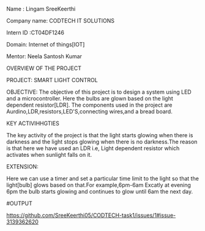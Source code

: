 Name : Lingam SreeKeerthi

Company name: CODTECH IT SOLUTIONS

Intern ID :CT04DF1246

Domain: Internet of things[IOT]

Mentor: Neela Santosh Kumar

OVERVIEW OF THE PROJECT

PROJECT: SMART LIGHT CONTROL

 OBJECTIVE: The objective of this project is to design a system using LED and a microcontroller. Here the bulbs are glown based on the light dependent resistor[LDR]. The components used in the project are Aurdino,LDR,resistors,LED'S,connecting wires,and a bread board.

 KEY ACTIVIHHGTIES

 The key activity of the project is that the light starts glowing when there is darkness and the light stops glowing when there is no darkness.The reason is that here we have used an LDR i.e, Light dependent resistor which activates when sunlight falls on it.

 EXTENSION:

 Here we can use a timer and set a particular time limit to the light so that the light[bulb] glows based on that.For example,6pm-6am  Excatly at evening 6pm the bulb starts glowing and continues to glow until 6am the next day.

 #OUTPUT

 https://github.com/SreeKeerthi05/CODTECH-task1/issues/1#issue-3139362620

